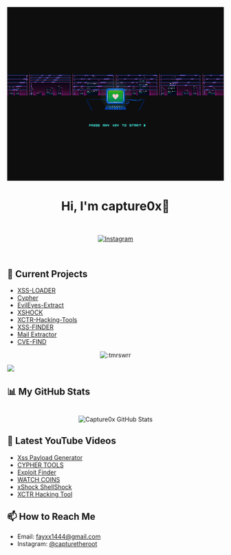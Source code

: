<div align="center">
  <img src="https://raw.githubusercontent.com/capture0x/capture0x/main/UE1A.gif" >
  <h1> Hi, I'm capture0x👋</h1>
  <br>
  <p>
    <a href="https://www.instagram.com/capturetheroot"><img alt="Instagram" src="https://img.shields.io/badge/Instagram-capturetheroot-blue?style=flat-square&logo=instagram"></a>
  </p>
</div>

<br>


## 🔭 Current Projects

- [XSS-LOADER](https://github.com/capture0x/XSS-LOADER)
- [Cypher](https://github.com/capture0x/cypher)
- [EvilEyes-Extract](https://github.com/capture0x/EvilEyes-Extract)
- [XSHOCK](https://github.com/capture0x/XSHOCK)
- [XCTR-Hacking-Tools](https://github.com/capture0x/XCTR-Hacking-Tools)
- [XSS-FINDER](https://github.com/capture0x/XSS-FINDER)
- [Mail Extractor](https://github.com/capture0x/mailExtractor)
- [CVE-FIND](https://github.com/capture0x/CVE-FIND)

<p align="center"><img src="https://i.imgur.com/cpz9SUO.gif" alt=":tmrswrr" /></p>


![](https://raw.githubusercontent.com/Sutil/Sutil/2b2fad3bf54522bb30c8c170591fc68ff51b69e6/github-contribution-grid-snake2.svg)

## 📊 My GitHub Stats
<br>
<div align="center">
  <img src="https://github-readme-stats.vercel.app/api?username=capture0x&show_icons=true&theme=tokyonight" alt="Capture0x GitHub Stats" />
</div>

## 🎥 Latest YouTube Videos

<!-- YOUTUBE:START -->
- [Xss Payload Generator](https://youtu.be/ys_a5yx1hmY)
- [CYPHER TOOLS ](https://youtu.be/M4eq6JUMffI)
- [Exploit Finder  ](https://youtu.be/J6HXwa6NVe8)
- [WATCH COINS   ](https://youtu.be/EV_fCFO79cY)
- [xShock ShellShock  ](https://youtu.be/VXP6ZYyBPS4)
- [XCTR Hacking Tool   ](https://youtu.be/nRpO9w_V1ZA)
<!-- YOUTUBE:END -->


## 📫 How to Reach Me

- Email: fayxx1444@gmail.com
- Instagram: [@capturetheroot](https://www.instagram.com/capturetheroot/)
